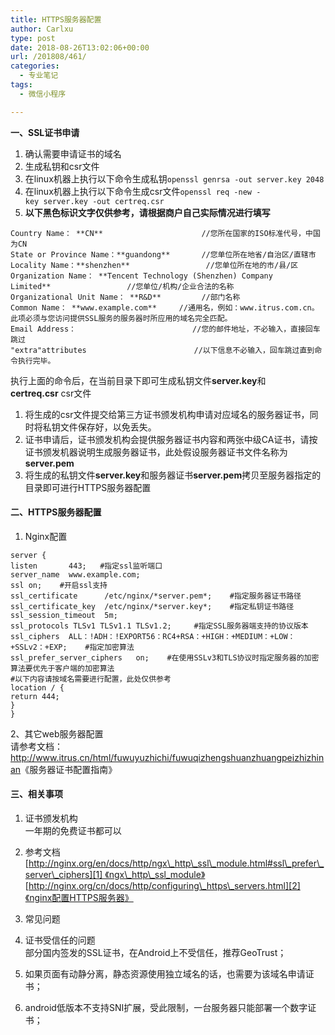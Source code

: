 ```yaml
---
title: HTTPS服务器配置
author: Carlxu
type: post
date: 2018-08-26T13:02:06+00:00
url: /201808/461/
categories:
  - 专业笔记
tags:
  - 微信小程序

---
```

**一、SSL证书申请**  
1. 确认需要申请证书的域名  
2. 生成私钥和csr文件  
1. 在linux机器上执行以下命令生成私钥`openssl genrsa -out server.key 2048`  
2. 在linux机器上执行以下命令生成csr文件`openssl req -new -key server.key -out certreq.csr`  
3. **以下黑色标识文字仅供参考，请根据商户自己实际情况进行填写**  
<!--more-->

    Country Name： **CN**                      //您所在国家的ISO标准代号，中国为CN
    State or Province Name：**guandong**       //您单位所在地省/自治区/直辖市
    Locality Name：**shenzhen**                 //您单位所在地的市/县/区
    Organization Name： **Tencent Technology (Shenzhen) Company Limited**                 //您单位/机构/企业合法的名称
    Organizational Unit Name： **R&D**         //部门名称
    Common Name： **www.example.com**     //通用名，例如：www.itrus.com.cn。此项必须与您访问提供SSL服务的服务器时所应用的域名完全匹配。
    Email Address：                          //您的邮件地址，不必输入，直接回车跳过
    "extra"attributes                        //以下信息不必输入，回车跳过直到命令执行完毕。
    

执行上面的命令后，在当前目录下即可生成私钥文件**server.key**和**certreq.csr** csr文件

  1. 将生成的csr文件提交给第三方证书颁发机构申请对应域名的服务器证书，同时将私钥文件保存好，以免丢失。
  2. 证书申请后，证书颁发机构会提供服务器证书内容和两张中级CA证书，请按证书颁发机器说明生成服务器证书，此处假设服务器证书文件名称为**server.pem**
  3. 将生成的私钥文件**server.key**和服务器证书**server.pem**拷贝至服务器指定的目录即可进行HTTPS服务器配置

#### **二、HTTPS服务器配置**

  1. Nginx配置

    server {
    listen       443;   #指定ssl监听端口
    server_name  www.example.com;
    ssl on;    #开启ssl支持
    ssl_certificate      /etc/nginx/*server.pem*;    #指定服务器证书路径
    ssl_certificate_key  /etc/nginx/*server.key*;    #指定私钥证书路径
    ssl_session_timeout  5m;
    ssl_protocols TLSv1 TLSv1.1 TLSv1.2;     #指定SSL服务器端支持的协议版本
    ssl_ciphers  ALL：!ADH：!EXPORT56：RC4+RSA：+HIGH：+MEDIUM：+LOW：+SSLv2：+EXP;    #指定加密算法
    ssl_prefer_server_ciphers   on;    #在使用SSLv3和TLS协议时指定服务器的加密算法要优先于客户端的加密算法
    #以下内容请按域名需要进行配置，此处仅供参考
    location / {
    return 444;
    }
    }
    

2、其它web服务器配置  
请参考文档：<http://www.itrus.cn/html/fuwuyuzhichi/fuwuqizhengshuanzhuangpeizhizhinan>《服务器证书配置指南》

#### **三、相关事项**

  1. 证书颁发机构  
    一年期的免费证书都可以
  2. 参考文档  
    [http://nginx.org/en/docs/http/ngx\_http\_ssl\_module.html#ssl\_prefer\_server\_ciphers][1] 《ngx\_http\_ssl_module》  
    [http://nginx.org/cn/docs/http/configuring\_https\_servers.html][2]《nginx配置HTTPS服务器》

  3. 常见问题

  4. 证书受信任的问题  
    部分国内签发的SSL证书，在Android上不受信任，推荐GeoTrust；
  5. 如果页面有动静分离，静态资源使用独立域名的话，也需要为该域名申请证书；
  6. android低版本不支持SNI扩展，受此限制，一台服务器只能部署一个数字证书；

 [1]: http://nginx.org/en/docs/http/ngx_http_ssl_module.html#ssl_prefer_server_ciphers
 [2]: http://nginx.org/cn/docs/http/configuring_https_servers.html